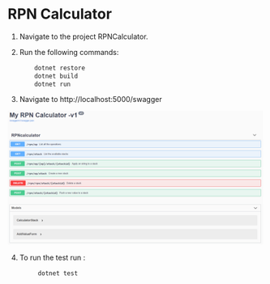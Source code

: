 # RPN Calculator #

1. Navigate to the project RPNCalculator.
2. Run the following commands:

    ```
        dotnet restore
        dotnet build
        dotnet run
    ```
3.  Navigate to http://localhost:5000/swagger


![Getting Started](./images/swagger.png)

4. To run the test run : 
   ```
        dotnet test
    ```